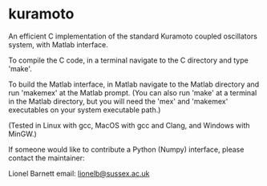 # kuramoto
An efficient C implementation of the standard Kuramoto coupled oscillators system, with Matlab interface.

To compile the C code, in a terminal navigate to the C directory and type 'make'.

To build the Matlab interface, in Matlab navigate to the Matlab directory and run 'makemex' at the Matlab prompt. (You can also run 'make' at a terminal in the Matlab directory, but you will need the 'mex' and 'makemex' executables on your system executable path.)

(Tested in Linux with gcc, MacOS with gcc and Clang, and Windows with MinGW.)

If someone would like to contribute a Python (Numpy) interface, please contact the maintainer:

Lionel Barnett
email: lionelb@sussex.ac.uk
